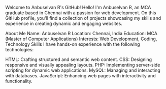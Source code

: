 Welcome to Anbuselvan R's GitHub!
Hello! I'm Anbuselvan R, an MCA graduate based in Chennai with a passion for web development. On this GitHub profile, you'll find a collection of projects showcasing my skills and experience in creating dynamic and engaging websites.

About Me
Name: Anbuselvan R
Location: Chennai, India
Education: MCA (Master of Computer Applications)
Interests: Web Development, Coding, Technology
Skills
I have hands-on experience with the following technologies:

HTML: Crafting structured and semantic web content.
CSS: Designing responsive and visually appealing layouts.
PHP: Implementing server-side scripting for dynamic web applications.
MySQL: Managing and interacting with databases.
JavaScript: Enhancing web pages with interactivity and functionality.
